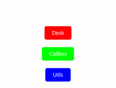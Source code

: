 <!DOCTYPE html>
<html lang="pt-br">
<head>
<meta charset="UTF-8">
<meta name="viewport" content="width=device-width, initial-scale=1.0">
<title>Lacuher Personalizado</title>
<style>
  body {
    font-family: Arial, sans-serif;
    text-align: center;
  }
  .container {
    background-image: url('https://i.imgur.com/X03ikPQ.png'); /* Substitua pelo caminho da sua imagem */
    background-size: cover;
    background-position: center;
    height: 100vh;
    display: flex;
    flex-direction: column;
    justify-content: center;
    align-items: center;
    color: #fff;
  }
  .welcome-text {
    font-size: 2em;
    margin-bottom: 20px;
  }
  .site-button {
    display: block;
    margin: 10px auto;
    padding: 10px 20px;
    font-size: 1em;
    text-decoration: none;
    color: #fff;
    border-radius: 5px;
  }
</style>
</head>
<body>
<div class="container">
  <h1 class="welcome-text">Seja Bem vindo Gabs</h1>
  <a href="https:computecnica.desk.ms" class="site-button" style="background-color: rgb(255, 0, 0)">Desk</a>
  <a href="https://computecnica.callbox.com.br" class="site-button" style="background-color: rgb(0, 255, 0)">Callbox</a>
  <a href="https://utils-n1.netlify.app" class="site-button" style="background-color: rgb(0, 0, 255)">Utils</a>
  <div id="clock"></div>
</div>

<script>
function updateClock() {
  var now = new Date();
  var brasiliaTime = new Date(now.toLocaleString('en-US', {timeZone: 'America/Sao_Paulo'}));

  var hours = brasiliaTime.getHours().toString().padStart(2, '0');
  var minutes = brasiliaTime.getMinutes().toString().padStart(2, '0');
  var seconds = brasiliaTime.getSeconds().toString().padStart(2, '0');

  var timeString = hours + ':' + minutes + ':' + seconds;
  document.getElementById('clock').innerHTML = 'Horário de Brasília: ' + timeString;

  setTimeout(updateClock, 1000);
}

setTimeout(function() {
  updateClock();
  document.body.style.transition = 'background 2s';
  document.body.style.background = 'rgba(0, 0, 0, 0.5)';
}, 2000);
</script>
</body>
</html>

